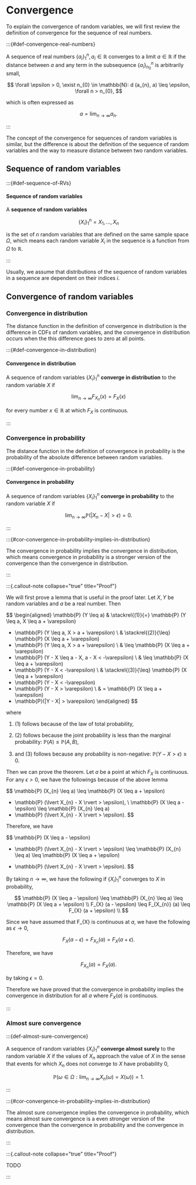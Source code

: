 # Convergence

To explain the convergence of random variables,
we will first review the definition of convergence for the sequence of real numbers. 

:::{#def-convergence-real-numbers}

A sequence of real numbers $\{ a_{i} \}_{1}^{n}, a_{i} \in \mathbb{R}$ converges to a limit $a \in \mathbb{R}$ if the distance between $a$ and any term in the subsequence $\{ a_{i} \}_{n_{0}}^{n}$ is arbitrarily small,

$$
\forall \epsilon > 0, \exist n_{0} \in \mathbb{N}: d (a_{n}, a) \leq \epsilon, \forall n > n_{0},
$$

which is often expressed as 

$$
a = \lim_{n \to \infty} a_{n}.
$$

:::

The concept of the convergence for sequences of random variables is similar, 
but the difference is about the definition of the sequence of random variables and the way to measure distance between two random variables. 

## Sequence of random variables

:::{#def-sequence-of-RVs}

#### Sequence of random variables

A **sequence of random variables**

$$
\{ X_{i} \}_{1}^{n} = X_{1}, \dots, X_{n}
$$

is the set of $n$ random variables that are  defined on the same sample space $\Omega$, 
which means each random variable $X_{i}$ in the sequence is a function from $\Omega$ to $\mathbb{R}$.

:::

Usually, we assume that distributions of the sequence of random variables in a sequence are dependent on their indices $i$.

## Convergence of random variables 

### Convergence in distribution

The distance function in the definition of convergence in distribution is the difference in CDFs of random variables,
and the convergence in distribution occurs when the this difference goes to zero at all points.

:::{#def-convergence-in-distribution}

#### Convergence in distribution

A sequence of random variables $\{ X_{i} \}_{1}^{n}$ **converge in distribution** to the random variable $X$ if 

$$
\lim_{n \to \infty} F_{X_{n}} (x) = F_{X} (x)
$$

for every number $x \in \mathbb{R}$ at which $F_{X}$ is continuous.

:::

### Convergence in probability

The distance function in the definition of convergence in probability is the probability of the absolute difference between random variables. 

:::{#def-convergence-in-probability}

#### Convergence in probability

A sequence of random variables $\{ X_{i} \}_{1}^{n}$ **converge in probability** to the random variable $X$ if 

$$
\lim_{n \to \infty} \mathbb{P} (\lvert X_{n} - X \rvert > \epsilon) = 0.
$$

:::

:::{#cor-convergence-in-probability-implies-in-distribution}

The convergence in probability implies the convergence in distribution,
which means convergence in probability is a stronger version of the convergence than the convergence in distribution.

:::

:::{.callout-note collapse="true" title="Proof"}

We will first prove a lemma that is useful in the proof later. 
Let $X, Y$ be random variables and $a$ be a real number. Then

$$
\begin{aligned}
\mathbb{P} (Y \leq a) 
& \stackrel{(1)}{=} \mathbb{P} (Y \leq a, X \leq a + \varepsilon) 
+ \mathbb{P} (Y \leq a, X > a + \varepsilon) 
\\
& \stackrel{(2)}{\leq} \mathbb{P} (X \leq a + \varepsilon) 
+ \mathbb{P} (Y \leq a, X > a + \varepsilon) 
\\
& \leq \mathbb{P} (X \leq a + \varepsilon) 
+ \mathbb{P} (Y - X \leq a - X, a - X < -\varepsilon) 
\\
& \leq \mathbb{P} (X \leq a + \varepsilon) 
+ \mathbb{P} (Y - X < -\varepsilon) 
\\
& \stackrel{(3)}{\leq} \mathbb{P} (X \leq a + \varepsilon) 
+ \mathbb{P} (Y - X < -\varepsilon) 
+ \mathbb{P} (Y - X > \varepsilon) 
\\
& = \mathbb{P} (X \leq a + \varepsilon) 
+ \mathbb{P}(|Y - X| > \varepsilon)
\end{aligned}
$$

where 

1. (1) follows because of the law of total probability,

1. (2) follows because the joint probability is less than the marginal probability: $\mathbb{P} (A) \leq \mathbb{P} (A, B)$,

1. and (3) follows because any probability is non-negative: $\mathbb{P} (Y - X > \epsilon) \geq 0$.

Then we can prove the theorem.
Let $a$ be a point at which $F_{X}$ is continuous. 
For any $\epsilon > 0$, we have the followings because of the above lemma

$$
\mathbb{P} (X_{n} \leq a) \leq \mathbb{P} (X \leq a + \epsilon) 
+ \mathbb{P} (\lvert X_{n} - X \rvert > \epsilon), \\
\mathbb{P} (X \leq a - \epsilon) \leq \mathbb{P} (X_{n} \leq a) 
+ \mathbb{P} (\lvert X_{n} - X \rvert > \epsilon).
$$

Therefore, we have

$$
\mathbb{P} (X \leq a - \epsilon) 
- \mathbb{P} (\lvert X_{n} - X \rvert > \epsilon)
\leq \mathbb{P} (X_{n} \leq a) \leq \mathbb{P} (X \leq a + \epsilon) 
+ \mathbb{P} (\lvert X_{n} - X \rvert > \epsilon).
$$

By taking $n \to \infty$, 
we have the following if $\{ X_{i} \}_{1}^{n}$ converges to $X$ in probability,

$$
\mathbb{P} (X \leq a - \epsilon) \leq \mathbb{P} (X_{n} \leq a) \leq \mathbb{P} (X \leq a + \epsilon) \\
F_{X} (a - \epsilon) \leq F_{X_{n}} (a) \leq F_{X} (a + \epsilon) \\
$$

Since we have assumed that F_{X} is continuous at $a$, 
we have the following as $\epsilon \to 0$,

$$
F_{X} (a - \epsilon) = F_{X_{n}} (a) = F_{X} (a + \epsilon).
$$

Therefore, we have 

$$
F_{X_{n}} (a) = F_{X} (a).
$$

by taking $\epsilon = 0$.

Therefore we have proved that the convergence in probability implies the convergence in distribution for all $a$ where $F_{X} (a)$ is continuous. 

:::

### Almost sure convergence 

:::{def-almost-sure-convergence}

A sequence of random variables $\{ X_{i} \}_{1}^{n}$ **converge almost surely** to the random variable $X$ if the values of $X_{n}$ approach the value of $X$ in the sense that events for which $X_{n}$ does not converge to $X$ have probability $0$,

$$
\mathbb{P} (\omega \in \Omega: \lim_{n \to \infty} X_{n} (\omega) = X (\omega)) = 1.
$$

:::

:::{#cor-convergence-in-probability-implies-in-distribution}

The almost sure convergence implies the convergence in probability,
which means almost sure convergence is a even stronger version of the convergence than the convergence in probability and the convergence in distribution.

:::

:::{.callout-note collapse="true" title="Proof"}

TODO

:::